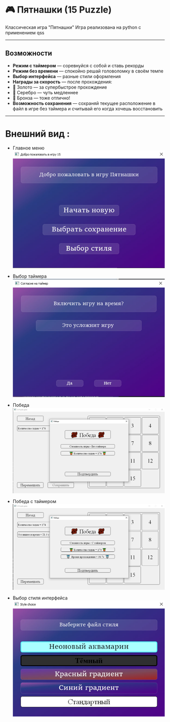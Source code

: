# 🎮 Пятнашки (15 Puzzle)

Классическая игра "Пятнашки"
Игра реализована на python c применением qss

---

##  Возможности

-  **Режим с таймером** — соревнуйся с собой и ставь рекорды
-  **Режим без времени** — спокойно решай головоломку в своём темпе
-  **Выбор интерфейса** — разные стили оформления
-  **Награды за скорость** — после прохождения:
  - 🥇 Золото — за супербыстрое прохождение
  - 🥈 Серебро — чуть медленнее
  - 🥉 Бронза — тоже отлично!
-  **Возможность сохранения** — сохраняй текущее расположение в файл в игре без таймера и считывай его когда хочешь восстановить
---

# Внешний вид :

- Главное меню  
  ![Главное меню](Images/MainWindow.jpg)

- Выбор таймера
  ![Выбор таймера](Images/Timer.jpg)
  
- Победа
  ![Победа](Images/Win.jpg)

- Победа с таймером 
  ![Победа с таймером](Images/WinTimer.jpg)

- Выбор стиля интерфейса  
  ![Темы](Images/Style.jpg)
